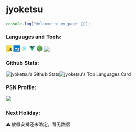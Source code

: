 # jyoketsu

```javascript
console.log("Welcome to my page! 🎉");
```

### Languages and Tools:

<code><img height="20" src="https://raw.githubusercontent.com/github/explore/80688e429a7d4ef2fca1e82350fe8e3517d3494d/topics/javascript/javascript.png"></code>
<code><img height="20" src="https://raw.githubusercontent.com/github/explore/80688e429a7d4ef2fca1e82350fe8e3517d3494d/topics/typescript/typescript.png"></code>
<code><img height="20" src="https://raw.githubusercontent.com/github/explore/80688e429a7d4ef2fca1e82350fe8e3517d3494d/topics/react/react.png"></code>
<code><img height="20" src="https://raw.githubusercontent.com/github/explore/80688e429a7d4ef2fca1e82350fe8e3517d3494d/topics/vue/vue.png"></code>
<code><img height="20" src="https://raw.githubusercontent.com/github/explore/80688e429a7d4ef2fca1e82350fe8e3517d3494d/topics/nodejs/nodejs.png"></code>
![](https://komarev.com/ghpvc/?username=jyoketsu&style=flat&color=7957d5)

### Github Stats:

<img alt="jyoketsu's Github Stats" width="54.5%" src="https://github-readme-stats-fork-alpha.vercel.app/api?username=jyoketsu&show_icons=true&count_private=true&hide_border=true" /><img alt="jyoketsu's Top Languages Card" width="45.5%" src="https://github-readme-stats-fork-alpha.vercel.app/api/top-langs/?username=jyoketsu&layout=compact&hide_border=true&exclude_repo=nest-ui,nest,component-repository,youpu-jquery" />


### PSN Profile:
<a href="https://psnprofiles.com/JYOKETSU3"><img src="https://card.psnprofiles.com/2/JYOKETSU3.png" border="0"></a>

### Next Holiday:
<!-- holiday-start -->
⚠️ 放假安排还未确定，暂无数据
<!-- holiday-end -->